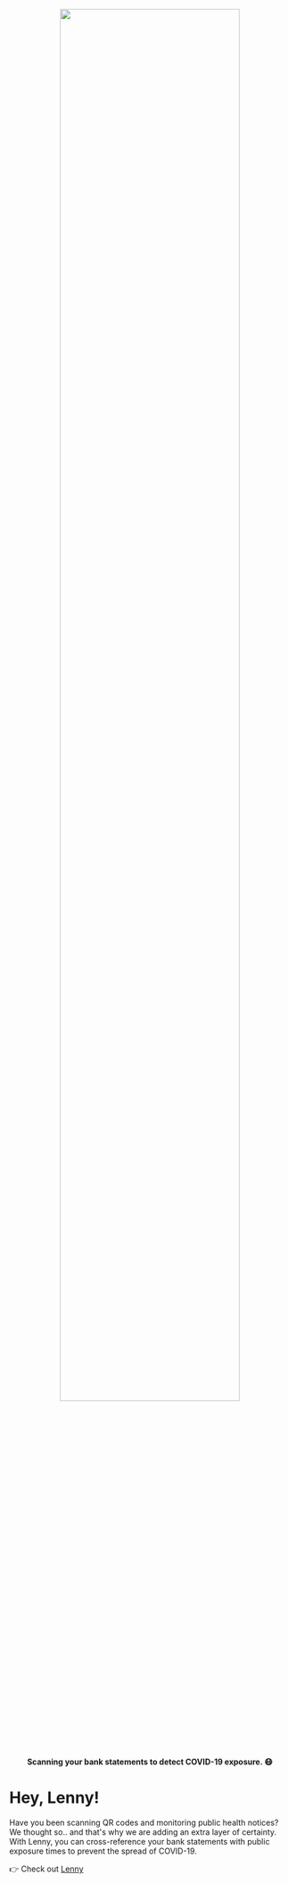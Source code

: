 <p align="center">
  <img width=80% src="https://user-images.githubusercontent.com/2031472/130318125-57c2b1cd-caa1-4200-a62f-0c8339dff721.gif"/>
</p>

<p align="center">
  <strong>Scanning your bank statements to detect COVID-19 exposure. 😷</strong>
</p>

# Hey, Lenny!

Have you been scanning QR codes and monitoring public health notices? We thought so.. and that's why we are adding an extra layer of certainty. With Lenny, you can cross-reference your bank statements with public exposure times to prevent the spread of COVID-19.

👉 Check out [Lenny](https://covidengine.ml)
